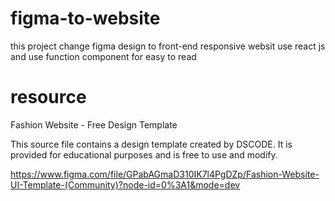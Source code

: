 # figma-to-website

this project change figma design to front-end responsive websit use react js and use function component for easy to read


# resource 
Fashion Website - Free Design Template
 
This source file contains a design template created by DSCODE.
It is provided for educational purposes and is free to use and modify.

https://www.figma.com/file/GPabAGmaD310IK7l4PgDZp/Fashion-Website-UI-Template-(Community)?node-id=0%3A1&mode=dev
